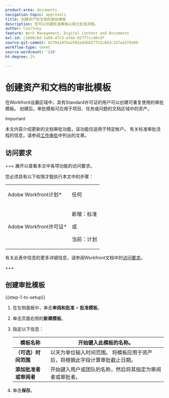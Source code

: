 ```yaml
---
product-area: documents
navigation-topic: approvals
title: 创建资产和文档的审批模板
description: 您可以创建批准模板以简化批准流程。
author: Courtney
feature: Work Management, Digital Content and Documents
exl-id: c18d6c6d-1a09-47c5-af4e-027f7cc48cd7
source-git-commit: 8270a107ba2501eddbb27f52c843c337aa1f8a99
workflow-type: tm+mt
source-wordcount: '226'
ht-degree: 2%

---
```


# 创建资产和文档的审批模板

在Workfront设置区域中，具有Standard许可证的用户可以创建可重复使用的审批模板。 创建后，审批模板可应用于项目、任务或问题的文档区域中的资产。

>[!IMPORTANT]
>
>本文内容介绍更新的文档审批功能，该功能仅适用于特定帐户。 有关标准审批流程的信息，请参阅[工作审批](/help/quicksilver/review-and-approve-work/manage-approvals/manage-approvals.md)中列出的文章。

## 访问要求

+++ 展开以查看本文中各项功能的访问要求。

您必须具有以下权限才能执行本文中的步骤：

<table style="table-layout:auto"> 
 <col> 
 <col> 
 <tbody> 
  <tr> 
   <td role="rowheader">Adobe Workfront计划*</td> 
   <td> <p>任何</p> </td> 
  </tr> 
  <tr> 
   <td role="rowheader">Adobe Workfront许可证*</td> 
   <td> <p>新增：标准</p> 
   <p>或</p>
   <p>当前：计划</p>
   </td> 
  </tr> 
 </tbody> 
</table>

有关此表中信息的更多详细信息，请参阅Workfront文档中的[访问要求](/help/quicksilver/administration-and-setup/add-users/access-levels-and-object-permissions/access-level-requirements-in-documentation.md)。

+++

## 创建审批模板

{{step-1-to-setup}}

1. 在左侧面板中，单击&#x200B;**审阅和批准** > **批准模板**。
1. 单击页面右侧的&#x200B;**新建模板**。
1. 指定以下信息：

   | 模板名称 | 开始键入此模板的名称。 |
   |----------------------------|---|
   | **（可选）时间范围** | 以天为单位输入时间范围。 将模板应用于资产后，将根据此字段计算审批截止日期。 |
   | **添加批准者或审阅者** | 开始键入用户或团队的名称，然后将其指定为审阅者或审批者。 |

1. 单击&#x200B;**保存**。






<!-- Once a template is created, it can be applied to assets sent from Frame.io to begin the formal review and approval process in Workfront.
![Assign template](assets/assign-template.png)-->
